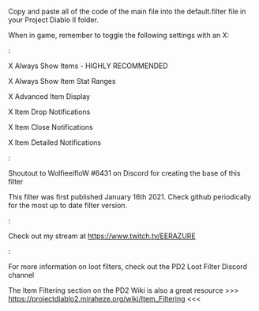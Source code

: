  Copy and paste all of the code of the main file into the default.filter file in your Project Diablo II folder.

 When in game, remember to toggle the following settings with an X:
 
 :
 
 X Always Show Items - HIGHLY RECOMMENDED
 
 X Always Show Item Stat Ranges
 
 X Advanced Item Display
 
 X Item Drop Notifications
 
 X Item Close Notifications
 
 X Item Detailed Notifications
 
 :

 Shoutout to WolfieeifloW #6431 on Discord for creating the base of this filter
 
 This filter was first published January 16th 2021. Check github periodically for the most up to date filter version.
 
 :
 
 Check out my stream at https://www.twitch.tv/EERAZURE
 
 :

 For more information on loot filters, check out the PD2 Loot Filter Discord channel 
 
 The Item Filtering section on the PD2 Wiki is also a great resource >>> https://projectdiablo2.miraheze.org/wiki/Item_Filtering <<<
